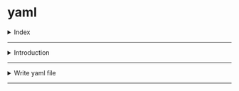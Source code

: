 # yaml

<details>
<summary>Index</summary>

## Index
* Introduction
* Write yaml file
</details>

---

<details>
<summary>Introduction</summary>

## Introduction
* __yaml__ stands for __Ain't Markup Language__
* YAML is a human-readable data serialization language that is often used for writing configuration files. 
* Depending on whom you ask, YAML stands for yet another markup language or YAML ain't markup language.

### yaml docs 
https://docs.ansible.com/ansible/latest/playbook_guide/playbooks.html#working-with-playbooks

</details>

---

<details>
<summary>Write yaml file</summary>

## Write yaml file
* fileName.yaml
* yaml uses Indentation
* with indentation we can create object (`key:value`)
</details>

---